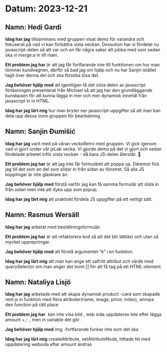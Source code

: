 # Datum: 2023-12-21

## Namn: Hedi Gardi

**Idag har jag** tillsammans med gruppen visat demo för varandra och fokuserat på vad vi kan förbättra sista veckan. Dessutom har vi fördelat nu javascript-delen så att var och en får några saker att jobba med som sedan ska vi merge:a in till main.

**Ett problem jag har** är att jag får fortfarande inte till funktionen om hur man tömmer kundvagnen, därför så bad jag om hjälp och nu har Sanjin istället tagit över denna del och ska försöka lösa det.

**Jag behöver hjälp med** att igentligen få det sista delen av javascript förläsningen presenterat från Michael så att jag har den grundläggande kunskpaen för att kunna lägga in mer och mer dynamisk innehål från javascript in in HTML.

**Idag har jag lärt mig** hur man bryter ner javascript-uppgifter så att man kan dela upp dessa inom gruppen för bearbetning.

## Namn: Sanjin Đumišić

**Idag har jag** varit med på våran veckoRetro med gruppen. Vi gick igenom vad vi gjort under vår jsLab vecka. Vi gjorde demo på det vi gjort och sedan fördelade arbetet inför sista veckan - då bara JS-delen återstår. :carousel_horse:

**Ett problem jag har** är att jag inte får formuläret att poppa up. Däremot fick jag till det som en del som slidar in från sidan av fönstret. Så alla JS kopplingar är inte glasklare än.

**Jag behöver hjälp med** förstå varför jag kan få samma formulär att slida in från sidan men inte att dyka upp som popup.

**Idag har jag lärt mig** att praktiskt fördela JS uppgifter på ett vettigt sätt.

## Namn: Rasmus Wersäll

**Idag har jag** arbetat med beställningsformulär.

**Ett problem jag har** är att refaktorera kod så att det blir lättläst och utan så mycket upprepningar.

**Jag behöver hjälp med** att förstå argumentet ”e” i en funktion. 

**Idag har jag lärt mig** att man kan ange ett valfritt attribut och värde med querySelector om man anger det inom [] för att få tag på ett HTML-element.

## Namn: Nataliya Lisjö

**Idag har jag**  arbetade med att skapa dynamisk product -card som skapade rent js in funktion med flera atributer(name, image, price, index), anropa den function på rätt place 

**Ett problem jag har**  <img> kan inte visa bild , web sida uppdateras inte efter lägga amount +,-  , men in variable det gör

**Jag behöver hjälp med**  img -fortfarande funkar inte som det ska

**Idag har jag lärt mig**   createAttribute, setAttributeNode, hittade fel med uppdatering websida efter amount ändras 
